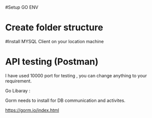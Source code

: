 #Setup GO ENV

# Create folder structure
#Install MYSQL Client on your location machine

# API testing (Postman)

I have used 10000 port for testing , you can change anything to your requirement.

Go Libaray :

Gorm needs to install for DB communication and activites.

https://gorm.io/index.html





